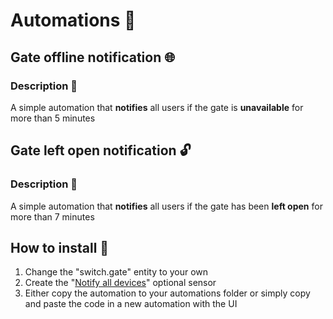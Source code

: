# Automations 🤖

## Gate offline notification 🌐

### Description 📝

A simple automation that **notifies** all users if the gate is **unavailable** for more than 5 minutes

## Gate left open notification 🔓

### Description 📝

A simple automation that **notifies** all users if the gate has been **left open** for more than 7 minutes

## How to install 🚀

1. Change the "switch.gate" entity to your own
2. Create the "[Notify all devices](../../sensors.md#notify-all-devices-group-)" optional sensor
3. Either copy the automation to your automations folder or simply copy and paste the code in a new automation with the UI
